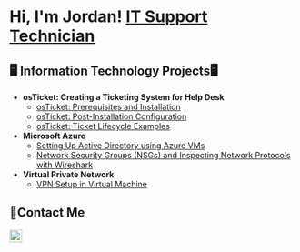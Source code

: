 <h1>Hi, I'm Jordan! <a href="www.linkedin.com/in/jordan-castro-4a7183345">IT Support Technician</a></h1>

<h2>🖥️ Information Technology Projects🖥</h2>

- <b> osTicket: Creating a Ticketing System for Help Desk </b>
  - [osTicket: Prerequisites and Installation](https://github.com/jordanblue0/osTicket-Installation)
  - [osTicket: Post-Installation Configuration](https://github.com/jordanblue0/osTicket-Post-Install)
  - [osTicket: Ticket Lifecycle Examples](https://github.com/jordanblue0/osTicket-Ticket-Lifecycle)
- <b>Microsoft Azure</b>
  - [Setting Up Active Directory using Azure VMs](https://github.com/jordanblue0/Configuring-AD)
  - [Network Security Groups (NSGs) and Inspecting Network Protocols with Wireshark](https://github.com/jordanblue0/Azure-Network-Protocol)
- <b>Virtual Private Network</b>
  - [VPN Setup in Virtual Machine ](https://github.com/jordanblue0/VPN-setup)

<h2>📩Contact Me</h2>

[<img align="left" alt="Josh | LinkedIn" width="22px" src="https://cdn.jsdelivr.net/npm/simple-icons@v3/icons/linkedin.svg" />][linkedin]

[linkedin]:https://www.linkedin.com/in/jordan-castro-4a7183345
